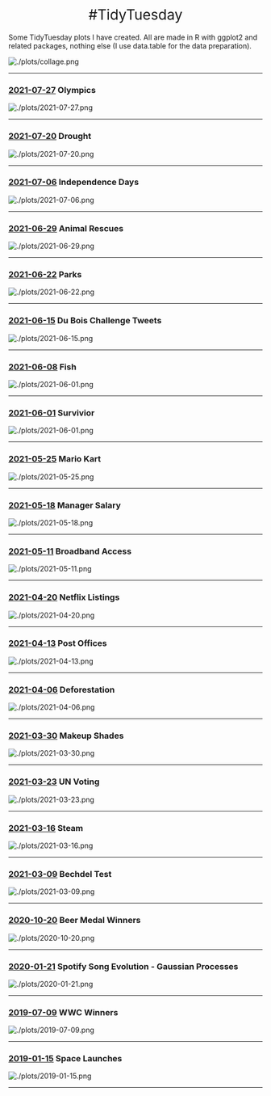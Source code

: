 <h1 style="font-weight:normal" align="center">
  &nbsp;#TidyTuesday&nbsp;
</h1>


Some TidyTuesday plots I have created. All are made in R with ggplot2 and related packages, nothing else (I use data.table for the data preparation).

![./plots/collage.png](https://raw.githubusercontent.com/josephedwardoreilly/TidyTuesday/master/plots/collage.png)

***

### [2021-07-27](https://github.com/josephedwardoreilly/TidyTuesday/blob/master/src/tt_Olympics.R) ‍ Olympics
![./plots/2021-07-27.png](https://raw.githubusercontent.com/josephedwardoreilly/TidyTuesday/master/plots/2021-07-27.png)

***

### [2021-07-20](https://github.com/josephedwardoreilly/TidyTuesday/blob/master/src/tt_Drought.R) ‍ Drought
![./plots/2021-07-20.png](https://raw.githubusercontent.com/josephedwardoreilly/TidyTuesday/master/plots/2021-07-20.png)

***

### [2021-07-06](https://github.com/josephedwardoreilly/TidyTuesday/blob/master/src/tt_Independence.R) ‍ Independence Days
![./plots/2021-07-06.png](https://raw.githubusercontent.com/josephedwardoreilly/TidyTuesday/master/plots/2021-07-06.png)

***

### [2021-06-29](https://github.com/josephedwardoreilly/TidyTuesday/blob/master/src/tt_Animals.R) ‍ Animal Rescues
![./plots/2021-06-29.png](https://raw.githubusercontent.com/josephedwardoreilly/TidyTuesday/master/plots/2021-06-29.png)

***

### [2021-06-22](https://github.com/josephedwardoreilly/TidyTuesday/blob/master/src/tt_Parks.R) ‍ Parks
![./plots/2021-06-22.png](https://raw.githubusercontent.com/josephedwardoreilly/TidyTuesday/master/plots/2021-06-22.png)

***

### [2021-06-15](https://github.com/josephedwardoreilly/TidyTuesday/blob/master/src/tt_Dubois.R) ‍ Du Bois Challenge Tweets
![./plots/2021-06-15.png](https://raw.githubusercontent.com/josephedwardoreilly/TidyTuesday/master/plots/2021-06-15.png)

***

### [2021-06-08](https://github.com/josephedwardoreilly/TidyTuesday/blob/master/src/tt_Fish.R) ‍ Fish 
![./plots/2021-06-01.png](https://raw.githubusercontent.com/josephedwardoreilly/TidyTuesday/master/plots/2021-06-08.png)

***

### [2021-06-01](https://github.com/josephedwardoreilly/TidyTuesday/blob/master/src/tt_Survivor.R) ‍ Survivior 
![./plots/2021-06-01.png](https://raw.githubusercontent.com/josephedwardoreilly/TidyTuesday/master/plots/2021-06-01.png)

***

### [2021-05-25](https://github.com/josephedwardoreilly/TidyTuesday/blob/master/src/tt_Mario_Kart.R) ‍ Mario Kart 
![./plots/2021-05-25.png](https://raw.githubusercontent.com/josephedwardoreilly/TidyTuesday/master/plots/2021-05-25.png)

***

### [2021-05-18](https://github.com/josephedwardoreilly/TidyTuesday/blob/master/src/tt_Manager.R) ‍ Manager Salary 
![./plots/2021-05-18.png](https://raw.githubusercontent.com/josephedwardoreilly/TidyTuesday/master/plots/2021-05-18.png)

***

### [2021-05-11](https://github.com/josephedwardoreilly/TidyTuesday/blob/master/src/tt_Broadband.R) ‍ Broadband Access 
![./plots/2021-05-11.png](https://raw.githubusercontent.com/josephedwardoreilly/TidyTuesday/master/plots/2021-05-11.png)

***

### [2021-04-20](https://github.com/josephedwardoreilly/TidyTuesday/blob/master/src/tt_Netflix.R) ‍ Netflix Listings 
![./plots/2021-04-20.png](https://raw.githubusercontent.com/josephedwardoreilly/TidyTuesday/master/plots/2021-04-20.png)

***

### [2021-04-13](https://github.com/josephedwardoreilly/TidyTuesday/blob/master/src/tt_Post.R) ‍ Post Offices
![./plots/2021-04-13.png](https://raw.githubusercontent.com/josephedwardoreilly/TidyTuesday/master/plots/2021-04-13.png)

***

### [2021-04-06](https://github.com/josephedwardoreilly/TidyTuesday/blob/master/src/tt_Deforestation.R) ‍ Deforestation
![./plots/2021-04-06.png](https://raw.githubusercontent.com/josephedwardoreilly/TidyTuesday/master/plots/2021-04-06.png)

***

### [2021-03-30](https://github.com/josephedwardoreilly/TidyTuesday/blob/master/src/tt_Sephora.R) ‍ Makeup Shades
![./plots/2021-03-30.png](https://raw.githubusercontent.com/josephedwardoreilly/TidyTuesday/master/plots/2021-03-30.png)

***

### [2021-03-23](https://github.com/josephedwardoreilly/TidyTuesday/blob/master/src/tt_UN.R) ‍ UN Voting
![./plots/2021-03-23.png](https://raw.githubusercontent.com/josephedwardoreilly/TidyTuesday/master/plots/2021-03-23.png)

***

### [2021-03-16](https://github.com/josephedwardoreilly/TidyTuesday/blob/master/src/tt_Steam.R) ‍ Steam
![./plots/2021-03-16.png](https://raw.githubusercontent.com/josephedwardoreilly/TidyTuesday/master/plots/2021-03-16.png)

***

### [2021-03-09](https://github.com/josephedwardoreilly/TidyTuesday/blob/master/src/tt_Bechdel.R) ‍ Bechdel Test
![./plots/2021-03-09.png](https://raw.githubusercontent.com/josephedwardoreilly/TidyTuesday/master/plots/2021-03-09.png)

***

### [2020-10-20](https://github.com/josephedwardoreilly/TidyTuesday/blob/master/src/tt_Beer.R) ‍ Beer Medal Winners
![./plots/2020-10-20.png](https://raw.githubusercontent.com/josephedwardoreilly/TidyTuesday/master/plots/2020-10-20.png)

***

### [2020-01-21](https://github.com/josephedwardoreilly/TidyTuesday/blob/master/src/tt_Spotify.R) ‍ Spotify Song Evolution - Gaussian Processes
![./plots/2020-01-21.png](https://raw.githubusercontent.com/josephedwardoreilly/TidyTuesday/master/plots/2020-01-21.png)

***

### [2019-07-09](https://github.com/josephedwardoreilly/TidyTuesday/blob/master/src/tt_WWC.R) ‍ WWC Winners
![./plots/2019-07-09.png](https://raw.githubusercontent.com/josephedwardoreilly/TidyTuesday/master/plots/2019-07-09.png)

***

### [2019-01-15](https://github.com/josephedwardoreilly/TidyTuesday/blob/master/src/tt_launches.R) ‍ Space Launches
![./plots/2019-01-15.png](https://raw.githubusercontent.com/josephedwardoreilly/TidyTuesday/master/plots/2019-01-15.png)

***
